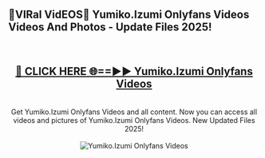 <h2>🔴VIRal VidEOS🔴 Yumiko.Izumi Onlyfans Videos Videos And Photos - Update Files 2025!</h2>
<br>
<div align="center">
<h2><a href="https://virallinks.top/odZfE0" rel="nofollow">🔴 CLICK HERE 🌐==►► Yumiko.Izumi Onlyfans Videos</a></h2>
<br>
Get Yumiko.Izumi Onlyfans Videos and all content. Now you can access all videos and pictures of Yumiko.Izumi Onlyfans Videos. New Updated Files 2025!
<br>
<br>
<a href="https://virallinks.top/odZfE0" rel="nofollow" data-target="animated-image.originalLink"><img src="https://i.imgur.com/dJHk4Zq.gif)" alt="Yumiko.Izumi Onlyfans Videos" style="max-width: 100%; display: inline-block;" data-target="animated-image.originalImage"></a>
</div>
<br>
